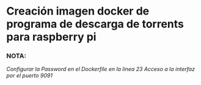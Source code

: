 # Creación imagen docker de programa de descarga de torrents para raspberry pi

### NOTA:
_Configurar la Password en el Dockerfile en la linea 23_
_Acceso a la interfaz por el puerto 9091_
